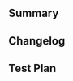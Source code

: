 <!--
Thanks for submitting a pull request! We appreciate you spending the time to work on these changes.
Please provide enough information so that others can review your pull request.
-->

## Summary

<!--
Explain the **motivation** for making this change.
-->

## Changelog

<!--
Help reviewers and the release process by writing your own changelog entry. See CHANGELOG.md
-->

## Test Plan

<!--
Demonstrate the code is solid. Example: Add specs for the change you make.
-->
